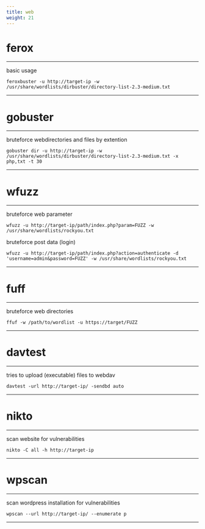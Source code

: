 ```yaml
---
title: web
weight: 21
---
```


# ferox
----------------

basic usage
```shell
feroxbuster -u http://target-ip -w /usr/share/wordlists/dirbuster/directory-list-2.3-medium.txt
```
----------------


# gobuster
----------------

bruteforce webdirectories and files by extention
```shell
gobuster dir -u http://target-ip -w /usr/share/wordlists/dirbuster/directory-list-2.3-medium.txt -x php,txt -t 30
```
----------------

# wfuzz
----------------

bruteforce web parameter
```shell
wfuzz -u http://target-ip/path/index.php?param=FUZZ -w /usr/share/wordlists/rockyou.txt
```

bruteforce post data (login)
```shell
wfuzz -u http://target-ip/path/index.php?action=authenticate -d 'username=admin&password=FUZZ' -w /usr/share/wordlists/rockyou.txt
```
----------------


# fuff
----------------

bruteforce web directories
```shell
ffuf -w /path/to/wordlist -u https://target/FUZZ
```
----------------


# davtest
----------------

tries to upload (executable) files to webdav
```shell
davtest -url http://target-ip/ -sendbd auto
```
----------------


# nikto
----------------

scan website for vulnerabilities
```shell
nikto -C all -h http://target-ip
```
----------------

# wpscan
----------------

scan wordpress installation for vulnerabilities
```shell
wpscan --url http://target-ip/ --enumerate p
```
----------------
